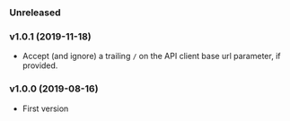 ### Unreleased

### v1.0.1 (2019-11-18)

* Accept (and ignore) a trailing `/` on the API client base url parameter, if provided.

### v1.0.0 (2019-08-16)

* First version
